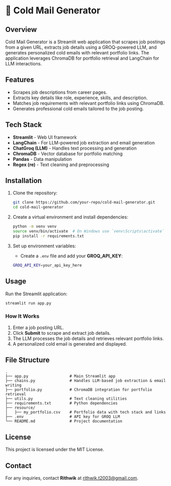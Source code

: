 # 📧 Cold Mail Generator

## Overview
Cold Mail Generator is a Streamlit web application that scrapes job postings from a given URL, extracts job details using a GROQ-powered LLM, and generates personalized cold emails with relevant portfolio links. The application leverages ChromaDB for portfolio retrieval and LangChain for LLM interactions.

## Features
- Scrapes job descriptions from career pages.
- Extracts key details like role, experience, skills, and description.
- Matches job requirements with relevant portfolio links using ChromaDB.
- Generates professional cold emails tailored to the job posting.

## Tech Stack
- **Streamlit** - Web UI framework
- **LangChain** - For LLM-powered job extraction and email generation
- **ChatGroq (LLM)** - Handles text processing and generation
- **ChromaDB** - Vector database for portfolio matching
- **Pandas** - Data manipulation
- **Regex (re)** - Text cleaning and preprocessing

## Installation

1. Clone the repository:
   ```sh
   git clone https://github.com/your-repo/cold-mail-generator.git
   cd cold-mail-generator
   ```

2. Create a virtual environment and install dependencies:
   ```sh
   python -m venv venv
   source venv/bin/activate  # On Windows use `venv\Scripts\activate`
   pip install -r requirements.txt
   ```

3. Set up environment variables:
   - Create a `.env` file and add your **GROQ_API_KEY**:
   ```sh
   GROQ_API_KEY=your_api_key_here
   ```

## Usage

Run the Streamlit application:
```sh
streamlit run app.py
```

### How It Works
1. Enter a job posting URL.
2. Click **Submit** to scrape and extract job details.
3. The LLM processes the job details and retrieves relevant portfolio links.
4. A personalized cold email is generated and displayed.

## File Structure
```
.
├── app.py                  # Main Streamlit app
├── chains.py               # Handles LLM-based job extraction & email writing
├── portfolio.py            # ChromaDB integration for portfolio retrieval
├── utils.py                # Text cleaning utilities
├── requirements.txt        # Python dependencies
├── resource/
│   ├── my_portfolio.csv    # Portfolio data with tech stack and links
├── .env                    # API key for GROQ LLM
└── README.md               # Project documentation
```

## License
This project is licensed under the MIT License.

## Contact
For any inquiries, contact **Rithwik** at [rithwik.t2003@gmail.com](mailto:rithwik.t2003@gmail.com).

